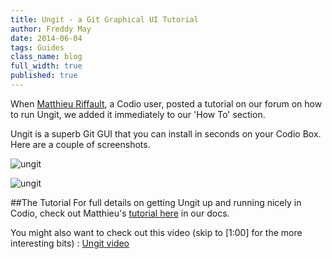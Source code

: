 ```yaml
---
title: Ungit - a Git Graphical UI Tutorial
author: Freddy May
date: 2014-06-04
tags: Guides
class_name: blog
full_width: true
published: true
---
```


When [Matthieu Riffault](https://plus.google.com/+MatthieuRiffault), a Codio user, posted a tutorial on our forum on how to run Ungit, we added it immediately to our 'How To' section.

Ungit is a superb Git GUI that you can install in seconds on your Codio Box. Here are a couple of screenshots.

![ungit](/img/blog/ungit-1.png)

![ungit](/img/blog/ungit-2.png)


##The Tutorial
For full details on getting Ungit up and running nicely in Codio, check out Matthieu's [tutorial here](/docs/specifics/ungit) in our docs.

You might also want to check out this video (skip to [1:00] for the more interesting bits) :  [Ungit video](http://www.youtube.com/embed/hkBVAi3oKvo?autoplay=1)




